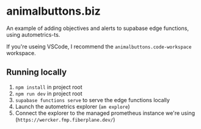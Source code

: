 # animalbuttons.biz

An example of adding objectives and alerts to supabase edge functions, using autometrics-ts.

If you're useing VSCode, I recommend the `animalbuttons.code-workspace` workspace.

## Running locally

1. `npm install` in project root
2. `npm run dev` in project root
3. `supabase functions serve` to serve the edge functions locally
4. Launch the autometrics explorer (`am explore`)
5. Connect the explorer to the managed prometheus instance we're using (`https://wercker.fmp.fiberplane.dev/`)
